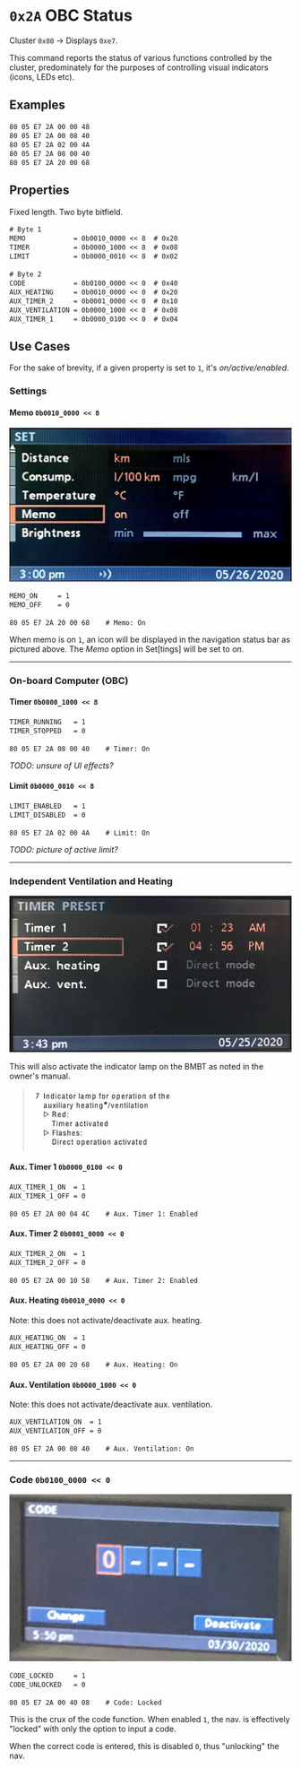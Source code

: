 # `0x2A` OBC Status

Cluster `0x80` → Displays `0xe7`.

This command reports the status of various functions controlled by the cluster, predominately for the purposes of controlling visual indicators (icons, LEDs etc).

## Examples

    80 05 E7 2A 00 00 48
    80 05 E7 2A 00 08 40
    80 05 E7 2A 02 00 4A
    80 05 E7 2A 08 00 40
    80 05 E7 2A 20 00 68

## Properties

Fixed length. Two byte bitfield.

    # Byte 1
    MEMO            = 0b0010_0000 << 8  # 0x20
    TIMER           = 0b0000_1000 << 8  # 0x08
    LIMIT           = 0b0000_0010 << 8  # 0x02
    
    # Byte 2
    CODE            = 0b0100_0000 << 0  # 0x40
    AUX_HEATING     = 0b0010_0000 << 0  # 0x20
    AUX_TIMER_2     = 0b0001_0000 << 0  # 0x10
    AUX_VENTILATION = 0b0000_1000 << 0  # 0x08
    AUX_TIMER_1     = 0b0000_0100 << 0  # 0x04

## Use Cases

For the sake of brevity, if a given property is set to `1`, it's *on/active/enabled*.

### Settings

#### Memo `0b0010_0000 << 8`

![Memo Indicator](obc/memo.jpg)

    MEMO_ON     = 1
    MEMO_OFF    = 0
    
    80 05 E7 2A 20 00 68    # Memo: On

When memo is on `1`, an icon will be displayed in the navigation status bar as pictured above. The *Memo* option in Set[tings] will be set to *on*.

---

### On-board Computer (OBC)

#### Timer `0b0000_1000 << 8`

    TIMER_RUNNING   = 1
    TIMER_STOPPED   = 0
    
    80 05 E7 2A 08 00 40    # Timer: On
    
_TODO: unsure of UI effects?_

#### Limit `0b0000_0010 << 8`

    LIMIT_ENABLED   = 1
    LIMIT_DISABLED  = 0
    
    80 05 E7 2A 02 00 4A    # Limit: On
    
_TODO: picture of active limit?_

---

### Independent Ventilation and Heating

![Aux Timer 1 & 2](obc/aux.jpg)

This will also activate the indicator lamp on the BMBT as noted in the owner's manual.

> ![Aux Timer 1 & 2](obc/aux_indicator.jpg)

#### Aux. Timer 1 `0b0000_0100 << 0`

    AUX_TIMER_1_ON  = 1
    AUX_TIMER_1_OFF = 0
    
    80 05 E7 2A 00 04 4C    # Aux. Timer 1: Enabled
    
#### Aux. Timer 2 `0b0001_0000 << 0`

    AUX_TIMER_2_ON  = 1
    AUX_TIMER_2_OFF = 0
    
    80 05 E7 2A 00 10 58    # Aux. Timer 2: Enabled
    
#### Aux. Heating `0b0010_0000 << 0`

Note: this does not activate/deactivate aux. heating.

    AUX_HEATING_ON  = 1
    AUX_HEATING_OFF = 0
    
    80 05 E7 2A 00 20 68    # Aux. Heating: On

#### Aux. Ventilation `0b0000_1000 << 0`

Note: this does not activate/deactivate aux. ventilation.

    AUX_VENTILATION_ON  = 1
    AUX_VENTILATION_OFF = 0
    
    80 05 E7 2A 00 08 40    # Aux. Ventilation: On
 
 ---
 
### Code `0b0100_0000 << 0`

![Code Enabled](obc/code.jpg)

    CODE_LOCKED     = 1
    CODE_UNLOCKED   = 0
    
    80 05 E7 2A 00 40 08    # Code: Locked

This is the crux of the code function. When enabled `1`, the nav. is effectively "locked" with only the option to input a code.

When the correct code is entered, this is disabled `0`, thus "unlocking" the nav.
